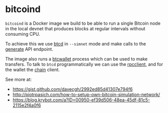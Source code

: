 # bitcoind

`bitcoind` is a Docker image we build to be able to run a single Bitcoin node in the local devnet that produces blocks at regular intervals without consuming CPU.

To achieve this we use [btcd](https://github.com/btcsuite/btcd) in `--simnet` mode and make calls to the [generate](https://github.com/btcsuite/btcd/blob/v0.23.1/rpcserver.go#L886) API endpoint.

The image also runs a [btcwallet](https://github.com/btcsuite/btcwallet) process which can be used to make transfers. To talk to `btcd` programmatically we can use the [rpcclient](https://github.com/btcsuite/btcd/blob/v0.23.1/rpcclient/mining.go#L54-L62), and for the wallet the [chain](https://github.com/btcsuite/btcwallet/tree/master/chain) client.

See more at:
* https://gist.github.com/davecgh/2992ed85d41307e794f6
* http://piotrpasich.com/how-to-setup-own-bitcoin-simulation-network/
* https://blog.krybot.com/a?ID=00950-ef39d506-48ea-45df-81c5-2115e2f4a0f6
